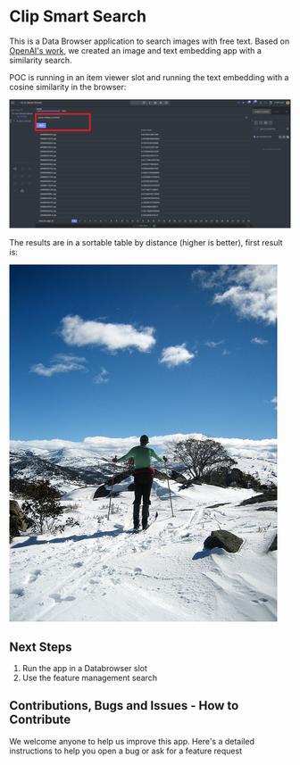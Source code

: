 # Clip Smart Search

This is a Data Browser application to search images with free text.
Based on [OpenAI's work](https://github.com/openai/CLIP), we created an image and text embedding app with a similarity search.

POC is running in an item viewer slot and running the text embedding with a cosine similarity in the browser:

![alt text](assets/studio.png)

The results are in a sortable table by distance (higher is better), first result is:

![alt text](assets/000000002532.jpg)


## Next Steps

1. Run the app in a Databrowser slot
2. Use the feature management search 


## Contributions, Bugs and Issues - How to Contribute
We welcome anyone to help us improve this app.
Here's a detailed instructions to help you open a bug or ask for a feature request

